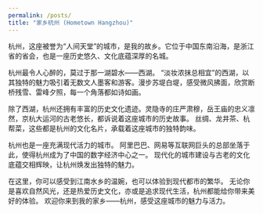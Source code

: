 ```yaml
---
permalink: /posts/
title: "家乡杭州 (Hometown Hangzhou)"
---
```


杭州，这座被誉为“人间天堂”的城市，是我的故乡。它位于中国东南沿海，是浙江省的省会，也是一座历史悠久、文化底蕴深厚的名城。

杭州最令人心醉的，莫过于那一湖碧水——西湖。  “淡妆浓抹总相宜”的西湖，以其独特的魅力吸引着无数文人墨客和游客。漫步苏堤白堤，感受微风拂面，欣赏断桥残雪、雷峰夕照，每一个角落都如诗如画。

除了西湖，杭州还拥有丰富的历史文化遗迹。灵隐寺的庄严肃穆，岳王庙的忠义凛然，京杭大运河的古老悠长，都诉说着这座城市的历史故事。  丝绸、龙井茶、杭帮菜，这些都是杭州的文化名片，承载着这座城市的独特韵味。

杭州也是一座充满现代活力的城市。  阿里巴巴、网易等互联网巨头的总部坐落于此，使得杭州成为了中国的数字经济中心之一。  现代化的城市建设与古老的文化底蕴交相辉映，让杭州焕发出独特的魅力。

在这里，你可以感受到江南水乡的温婉，也可以体验到现代都市的繁华。  无论你是喜欢自然风光，还是热爱历史文化，亦或是追求现代生活，杭州都能给你带来美好的体验。  欢迎你来到我的家乡——杭州，感受这座城市的魅力与活力。

